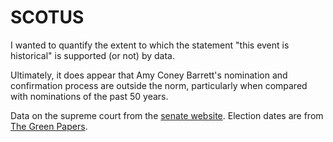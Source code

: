 # SCOTUS

I wanted to quantify the extent to which the statement "this event is historical" is supported (or not) by data.

Ultimately, it does appear that Amy Coney Barrett's nomination and confirmation process are outside the norm, particularly when compared with nominations of the past 50 years.

Data on the supreme court from the [senate website](https://www.senate.gov/legislative/nominations/SupremeCourtNominations1789present.htm). Election dates are from [The Green Papers](https://www.thegreenpapers.com/Hx/PresidentialElectionEvents.phtml).
